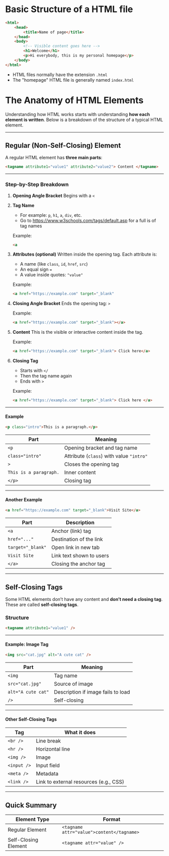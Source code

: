 # Basic Structure of a HTML file

```html
<html>
    <head>
        <title>Name of page</title>
    </head>
    <body>
        <!-- Visible content goes here -->
        <h1>Welcome</h1>
        <p>Hi everybody, this is my personal homepage</p>
    </body>
</html>
```

-   HTML files normally have the extension `.html`
-   The "homepage" HTML file is generally named `index.html`

# The Anatomy of HTML Elements

Understanding how HTML works starts with understanding **how each element is written**. Below is a breakdown of the structure of a typical HTML element.

---

## Regular (Non-Self-Closing) Element

A regular HTML element has **three main parts**:

```html
<tagname attribute1="value1" attribute2="value2"> Content </tagname>
```

---

### Step-by-Step Breakdown

1. **Opening Angle Bracket**
   Begins with a `<`

2. **Tag Name**

    - For example: `p`, `h1`, `a`, `div`, etc.
    - Go to https://www.w3schools.com/tags/default.asp for a full is of tag names

    Example:

    ```html
    <a
    ```

3. **Attributes (optional)**
   Written inside the opening tag. Each attribute is:

    - A name (like `class`, `id`, `href`, `src`)
    - An equal sign `=`
    - A value inside quotes: `"value"`

    Example:

    ```html
    <a href="https://example.com" target="_blank"
    ```

4. **Closing Angle Bracket**
   Ends the opening tag: `>`

    Example:

    ```html
    <a href="https://example.com" target="_blank"></a>
    ```

5. **Content**
   This is the visible or interactive content inside the tag.

    Example:

    ```html
    <a href="https://example.com" target="_blank"> Click here</a>
    ```

6. **Closing Tag**

    - Starts with `</`
    - Then the tag name again
    - Ends with `>`

    Example:

    ```html
    <a href="https://example.com" target="_blank"> Click here </a>
    ```

---

#### Example

```html
<p class="intro">This is a paragraph.</p>
```

| Part                   | Meaning                                  |
| ---------------------- | ---------------------------------------- |
| `<p`                   | Opening bracket and tag name             |
| `class="intro"`        | Attribute (`class`) with value `"intro"` |
| `>`                    | Closes the opening tag                   |
| `This is a paragraph.` | Inner content                            |
| `</p>`                 | Closing tag                              |

---

#### Another Example

```html
<a href="https://example.com" target="_blank">Visit Site</a>
```

| Part              | Description              |
| ----------------- | ------------------------ |
| `<a`              | Anchor (link) tag        |
| `href="..."`      | Destination of the link  |
| `target="_blank"` | Open link in new tab     |
| `Visit Site`      | Link text shown to users |
| `</a>`            | Closing the anchor tag   |

---

## Self-Closing Tags

Some HTML elements don’t have any content and **don’t need a closing tag**. These are called **self-closing tags**.

### Structure

```html
<tagname attribute1="value1" />
```

---

#### Example: Image Tag

```html
<img src="cat.jpg" alt="A cute cat" />
```

| Part               | Meaning                            |
| ------------------ | ---------------------------------- |
| `<img`             | Tag name                           |
| `src="cat.jpg"`    | Source of image                    |
| `alt="A cute cat"` | Description if image fails to load |
| `/>`               | Self-closing                       |

---

#### Other Self-Closing Tags

| Tag         | What it does                           |
| ----------- | -------------------------------------- |
| `<br />`    | Line break                             |
| `<hr />`    | Horizontal line                        |
| `<img />`   | Image                                  |
| `<input />` | Input field                            |
| `<meta />`  | Metadata                               |
| `<link />`  | Link to external resources (e.g., CSS) |

---

## Quick Summary

| Element Type         | Format                                    |
| -------------------- | ----------------------------------------- |
| Regular Element      | `<tagname attr="value">content</tagname>` |
| Self-Closing Element | `<tagname attr="value" />`                |
